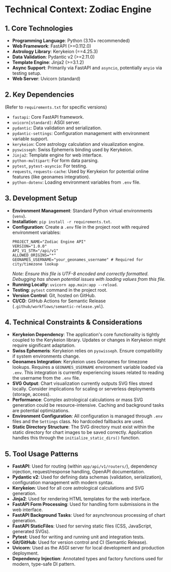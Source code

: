 # Technical Context: Zodiac Engine

## 1. Core Technologies

- **Programming Language**: Python (3.10+ recommended)
- **Web Framework**: FastAPI (>=0.112.0)
- **Astrology Library**: Kerykeion (==4.25.3)
- **Data Validation**: Pydantic v2 (>=2.11.0)
- **Template Engine**: Jinja2 (>=3.1.2)
- **Async Support**: Primarily via FastAPI and `asyncio`, potentially `anyio` via testing setup.
- **Web Server**: Uvicorn (standard)

## 2. Key Dependencies

(Refer to `requirements.txt` for specific versions)

- `fastapi`: Core FastAPI framework.
- `uvicorn[standard]`: ASGI server.
- `pydantic`: Data validation and serialization.
- `pydantic-settings`: Configuration management with environment variable support.
- `kerykeion`: Core astrology calculation and visualization engine.
- `pyswisseph`: Swiss Ephemeris binding used by Kerykeion.
- `Jinja2`: Template engine for web interface.
- `python-multipart`: For form data parsing.
- `pytest`, `pytest-asyncio`: For testing.
- `requests`, `requests-cache`: Used by Kerykeion for potential online features (like geonames integration).
- `python-dotenv`: Loading environment variables from `.env` file.

## 3. Development Setup

- **Environment Management**: Standard Python virtual environments (`venv`).
- **Installation**: `pip install -r requirements.txt`.
- **Configuration**: Create a `.env` file in the project root with required environment variables:
  ```
  PROJECT_NAME="Zodiac Engine API"
  VERSION="1.0.0"
  API_V1_STR="/api/v1"
  ALLOWED_ORIGINS="*"
  GEONAMES_USERNAME="your_geonames_username" # Required for city/timezone lookup
  ```
  *Note: Ensure this file is UTF-8 encoded and correctly formatted. Debugging has shown potential issues with loading values from this file.*
- **Running Locally**: `uvicorn app.main:app --reload`.
- **Testing**: `pytest` command in the project root.
- **Version Control**: Git, hosted on GitHub.
- **CI/CD**: GitHub Actions for Semantic Release (`.github/workflows/semantic-release.yml`).

## 4. Technical Constraints & Considerations

- **Kerykeion Dependency**: The application's core functionality is tightly coupled to the Kerykeion library. Updates or changes in Kerykeion might require significant adaptation.
- **Swiss Ephemeris**: Kerykeion relies on `pyswisseph`. Ensure compatibility if system environments change.
- **Geonames Integration**: Kerykeion uses Geonames for timezone lookups. Requires a `GEONAMES_USERNAME` environment variable loaded via `.env`. This integration is currently experiencing issues related to reading the username from the `.env` file.
- **SVG Output**: Chart visualization currently outputs SVG files stored locally. Consider implications for scaling or serverless deployments (storage, access).
- **Performance**: Complex astrological calculations or mass SVG generation could be resource-intensive. Caching and background tasks are potential optimizations.
- **Environment Configuration**: All configuration is managed through `.env` files and the `Settings` class. No hardcoded fallbacks are used.
- **Static Directory Structure**: The SVG directory must exist within the static directory for chart images to be saved correctly. Application handles this through the `initialize_static_dirs()` function.

## 5. Tool Usage Patterns

- **FastAPI**: Used for routing (within `app/api/v1/routers/`), dependency injection, request/response handling, OpenAPI documentation.
- **Pydantic v2**: Used for defining data schemas (validation, serialization), configuration management with modern syntax.
- **Kerykeion**: Used for all core astrological calculations and SVG generation.
- **Jinja2**: Used for rendering HTML templates for the web interface.
- **FastAPI Form Processing**: Used for handling form submissions in the web interface.
- **FastAPI Background Tasks**: Used for asynchronous processing of chart generation.
- **FastAPI StaticFiles**: Used for serving static files (CSS, JavaScript, generated SVGs).
- **Pytest**: Used for writing and running unit and integration tests.
- **Git/GitHub**: Used for version control and CI (Semantic Release).
- **Uvicorn**: Used as the ASGI server for local development and production deployment. 
- **Dependency Injection**: Annotated types and factory functions used for modern, type-safe DI pattern. 